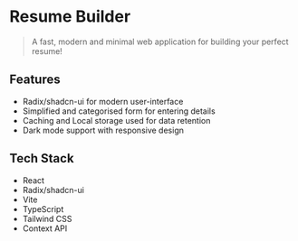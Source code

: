 # Resume Builder

> A fast, modern and minimal web application for building your perfect resume!

## Features
- Radix/shadcn-ui for modern user-interface
- Simplified and categorised form for entering details
- Caching and Local storage used for data retention
- Dark mode support with responsive design

## Tech Stack

- React
- Radix/shadcn-ui
- Vite
- TypeScript
- Tailwind CSS  
- Context API

